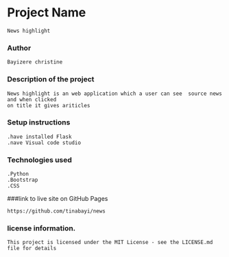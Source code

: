 # Project Name
~~~
News highlight
~~~
### Author
~~~
Bayizere christine
~~~
### Description of the project
~~~
News highlight is an web application which a user can see  source news and when clicked
on title it gives ariticles
~~~
### Setup instructions
~~~
.have installed Flask
.nave Visual code studio
~~~
### Technologies used
~~~
.Python
.Bootstrap
.CSS
~~~
###link to live site on GitHub Pages
~~~
https://github.com/tinabayi/news
~~~
###  license information.
~~~
This project is licensed under the MIT License - see the LICENSE.md file for details
